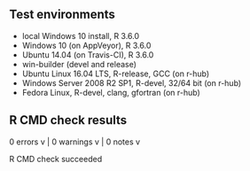 ## Test environments

* local Windows 10 install, R 3.6.0
* Windows 10 (on AppVeyor), R 3.6.0
* Ubuntu 14.04 (on Travis-CI), R 3.6.0
* win-builder (devel and release)
* Ubuntu Linux 16.04 LTS, R-release, GCC (on r-hub)
* Windows Server 2008 R2 SP1, R-devel, 32/64 bit (on r-hub)
* Fedora Linux, R-devel, clang, gfortran (on r-hub)


## R CMD check results

0 errors v | 0 warnings v | 0 notes v

R CMD check succeeded






